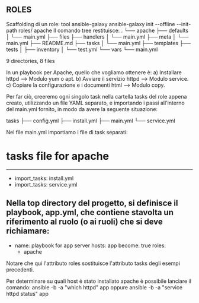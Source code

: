 ROLES
---
Scaffolding di un role: tool ansible-galaxy
ansible-galaxy init --offline --init-path roles/ apache
Il comando tree restituisce:
.
└── apache
    ├── defaults
    │   └── main.yml
    ├── files
    ├── handlers
    │   └── main.yml
    ├── meta
    │   └── main.yml
    ├── README.md
    ├── tasks
    │   └── main.yml
    ├── templates
    ├── tests
    │   ├── inventory
    │   └── test.yml
    └── vars
        └── main.yml

9 directories, 8 files

In un playbook per Apache, quello che vogliamo ottenere è:
a) Installare httpd --> Modulo yum o apt.
b) Avviare il servizio httpd --> Modulo service.
c) Copiare la configurazione e i documenti html --> Modulo copy.

Per far ciò, creeremo ogni singolo task nella cartella tasks del role appena creato, utilizzando un file YAML separato, e importando i passi all'interno del main.yml fornito, in modo da avere la 
seguente situazione:

tasks
├── config.yml
├── install.yml
├── main.yml
└── service.yml

Nel file main.yml importiamo i file di task separati:
# tasks file for apache
---
  - import_tasks: install.yml
  - import_tasks: service.yml

Nella top directory del progetto, si definisce il playbook, app.yml, che contiene stavolta un riferimento al ruolo (o ai ruoli) che si deve richiamare:
---
  - name: playbook for app server
    hosts: app
    become: true
    roles:
      - apache

Notare che qui l'attributo roles sostituisce l'attributo tasks degli esempi precedenti.

Per determinare su quali host è stato installato apache è possibile lanciare il comando:
ansible -b -a "which httpd" app
oppure 
ansible -b -a "service httpd status" app


